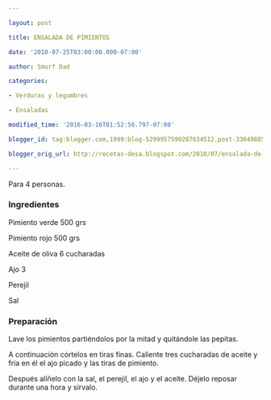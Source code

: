 ```yaml
---

layout: post

title: ENSALADA DE PIMIENTOS

date: '2010-07-25T03:00:00.000-07:00'

author: Smurf Dad

categories:

- Verduras y legumbres

- Ensaladas

modified_time: '2016-03-16T01:52:56.797-07:00'

blogger_id: tag:blogger.com,1999:blog-5299957599287034512.post-3304988523160060486

blogger_orig_url: http://recetas-desa.blogspot.com/2010/07/ensalada-de-pimientos.html

---
```


Para 4 personas.

<h3>Ingredientes</h3>

Pimiento verde 500 grs

Pimiento rojo 500 grs

Aceite de oliva 6 cucharadas

Ajo 3

Perejil

Sal

<h3>Preparación</h3>

Lave los pimientos partiéndolos por la mitad y quitándole las pepitas.

A continuación córtelos en tiras finas. Caliente tres cucharadas de aceite y fría en él el ajo picado y las tiras de pimiento.

Después alíñelo con la sal, el perejil, el ajo y el aceite. Déjelo reposar durante una hora y sírvalo.

